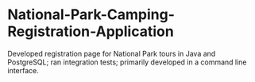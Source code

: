 # National-Park-Camping-Registration-Application
 Developed registration page for National Park tours in Java and PostgreSQL; ran integration tests; primarily developed in a command line interface.

